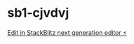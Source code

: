 # sb1-cjvdvj

[Edit in StackBlitz next generation editor ⚡️](https://stackblitz.com/~/github.com/Nickelanalista/sb1-cjvdvj)